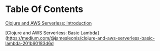 Table Of Contents
=================

[Clojure and AWS Serverless: Introduction](https://medium.com/@jamesleonis/clojure-and-aws-serverless-introduction-8a1c51a1415d)

[Clojure and AWS Serverless: Basic Lambda](https://medium.com/@jamesleonis/clojure-and-aws-serverless-basic-lambda-201b60183d6d
